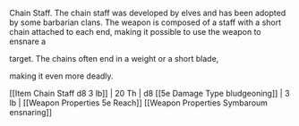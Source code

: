 Chain Staff. The chain staff was developed by elves and has been adopted by some barbarian clans. The weapon is composed of a staff with a short chain attached to each end, making it possible to use the weapon to ensnare a

target. The chains often end in a weight or a short blade,

making it even more deadly.

[[Item Chain Staff d8 3 lb]]                  | 20 Th       | d8 [[5e Damage Type bludgeoning]]  | 3 lb   | [[Weapon Properties 5e Reach]] [[Weapon Properties Symbaroum ensnaring]]     
